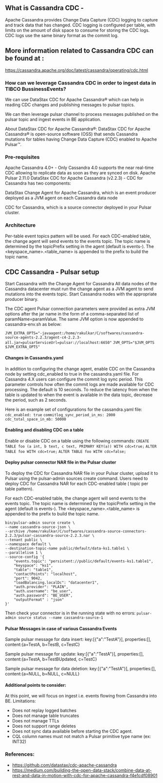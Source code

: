 ## What is Cassandra CDC -
Apache Cassandra provides Change Data Capture (CDC) logging to capture and track data that has changed. CDC logging is configured per table, with limits on the amount of disk space to consume for storing the CDC logs. CDC logs use the same binary format as the commit log. 

## More information related to Cassandra CDC can be found at :

https://cassandra.apache.org/doc/latest/cassandra/operating/cdc.html

### How can we leverage Cassandra CDC in order to ingest data in TIBCO BussinessEvents?
We can use DataStax CDC for Apache Cassandra® which can help in reading CDC changes and publishing messages to pulsar topics.

We can then leverage pulsar channel to process messages published on the pulsar topic and ingest events in BE application.

About DataStax CDC for Apache Cassandra®:
DataStax CDC for Apache Cassandra® is open-source software (OSS) that sends Cassandra mutations for tables having Change Data Capture (CDC) enabled to Apache Pulsar™.

### Pre-requisites
Apache Cassandra 4.0+  - Only Cassandra 4.0 supports the near real-time CDC allowing to replicate data as soon as they are synced on disk. 
Apache Pulsar 2.11.0
DataStax CDC for Apache Cassandra (v2.2.3) - 
            CDC for Cassandra has two components:

DataStax Change Agent for Apache Cassandra, which is an event producer deployed as a JVM agent on each Cassandra data node

CDC for Cassandra, which is a source connector deployed in your Pulsar cluster.

### Architecture

Per-table event topics pattern will be used. For each CDC-enabled table, the change agent will send events to the events topic. The topic name is determined by the topicPrefix setting in the agent (default is events-). The <keyspace_name>.<table_name> is appended to the prefix to build the topic name.

## CDC Cassandra - Pulsar setup 
Start Cassandra with the Change Agent for Cassandra
All data nodes of the Cassandra datacenter must run the change agent as a JVM agent to send mutations into the events topic. Start Cassandra nodes with the appropriate producer binary.

 The CDC agent Pulsar connection parameters were provided as extra JVM options after the jar name in the form of a comma-separated list of paramName=paramValue. The same JVM option is now appended to cassandra-env.sh as below: 

```JVM_EXTRA_OPTS="-javaagent:/home/rakulkar/C/softwares/cassandra-source-agents-2.2.3/agent-c4-2.2.3-all.jar=pulsarServiceUrl=pulsar://localhost:6650"```
```JVM_OPTS="$JVM_OPTS $JVM_EXTRA_OPTS"```

#### Changes in Cassandra.yaml
In addition to configuring the change agent, enable CDC on the Cassandra node by setting cdc_enabled to true in the cassandra.yaml file. For Cassandra 4.X users can configure the commit log sync period. This parameter controls how often the commit logs are made available for CDC processing. The default is 10 seconds. To reduce the latency from when the table is updated to when the event is available in the data topic, decrease the period, such as 2 seconds.

Here is an example set of configurations for the cassandra.yaml file:
```cdc_enabled: true```
```commitlog_sync_period_in_ms: 2000```
```cdc_total_space_in_mb: 50000```

#### Enabling and disabling CDC on a table
Enable or disable CDC on a table using the following commands:
```CREATE TABLE foo (a int, b text, c text, PRIMARY KEY(a)) WITH cdc=true;```
```ALTER TABLE foo WITH cdc=true;```
```ALTER TABLE foo WITH cdc=false;```

#### Deploy pulsar connector NAR file in the Pulsar cluster
To deploy the CDC for Cassandra NAR file in your Pulsar cluster, upload it to Pulsar using the pulsar-admin sources create command. Users need to deploy CDC for Cassandra NAR for each CDC-enabled table ( topic per table pattern).

For each CDC-enabled table, the change agent will send events to the events topic. The topic name is determined by the topicPrefix setting in the agent (default is events-). The <keyspace_name>.<table_name> is appended to the prefix to build the topic name.

```
bin/pulsar-admin source create \
--name cassandra-source-json \
--archive /home/rakulkar/C/softwares/cassandra-source-connectors-2.2.3/pulsar-cassandra-source-2.2.3.nar \
--tenant public \
--namespace default \
--destination-topic-name public/default/data-ks1.table1 \
--parallelism 1 \
--source-config '{
    "events.topic": "persistent://public/default/events-ks1.table1",
    "keyspace": "ks1",
    "table": "table1",
    "contactPoints": "localhost",
    "port": 9042,
    "loadBalancing.localDc": "datacenter1",
    "auth.provider": "PLAIN",
    "auth.username": "be_user",
    "auth.password": "BE_USER",
    "outputFormat" : "json"
}'
```

Then check your connector is in the running state with no errors:
```pulsar-admin source status --name cassandra-source-1```

#### Pulsar Messages in case of various Cassandra Events
Sample pulsar message for data insert:
key:[{"a":"TestA"}], properties:[], content:{a=TestA, b=TestB, c=TestC}

Sample pulsar message for update:
key:[{"a":"TestA"}], properties:[], content:{a=TestA, b=TestBUpdated, c=TestC}

Sample pulsar message for data deletion:
key:[{"a":"TestA"}], properties:[], content:{a=NULL, b=NULL, c=NULL}

#### Additional points to consider:
At this point, we will focus on ingest i.e. events flowing from Cassandra into BE.
Limitations:
- Does not replay logged batches
- Does not manage table truncates
- Does not manage TTLs
- Does not support range deletes
- Does not sync data available before starting the CDC agent.
- CQL column names must not match a Pulsar primitive type name (ex: INT32)

### References:
- https://github.com/datastax/cdc-apache-cassandra
- https://medium.com/building-the-open-data-stack/combine-data-at-rest-and-data-in-motion-with-cdc-for-apache-cassandra-f4e1cdf08901
 
